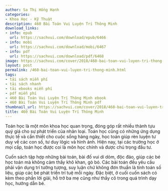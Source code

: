 ```yaml
---
author: Sa Thị Hồng Hạnh
categories:
- Khoa Học - Kỹ Thuật
description: 460 Bài Toán Vui Luyện Trí Thông Minh
download_links:
- info: epub
  url: https://sachvui.com/download/epub/6466
- info: mobi
  url: https://sachvui.com/download/mobi/6467
- info: pdf
  url: https://sachvui.com/download/pdf/6468
image: https://sachvui.com/cover/2018/460-bai-toan-vui-luyen-tri-thong-minh.jpg
layout: post
permalink: /460-bai-toan-vui-luyen-tri-thong-minh.html
tags:
- tải sách miễn phí
- tải sách nhanh
- tải ebooks miễn phí
- pdf miễn phí
- 460 Bài Toán Vui Luyện Trí Thông Minh ebook
- 460 Bài Toán Vui Luyện Trí Thông Minh pdf
thumbnail_url: https://sachvui.com/cover/2018/460-bai-toan-vui-luyen-tri-thong-minh.jpg
title: 460 Bài Toán Vui Luyện Trí Thông Minh
---
```


 <div class="item-desc text-justify"> <p>Toán học là một môn khoa học quan trọng, đóng góp rất nhiều thành tựu quý giá cho sự phát triển của nhân loại. Toán học cũng có những ứng dụng thực tế và cần thiết cho cuộc sống hàng ngày, học toán giúp rèn luyện tư duy về các con số, tư duy lôgic và hình ảnh. Hiện nay, tại các trường học ở mọi cấp, toán học được coi là môn học chính và được chú trọng đầu tư.</p><p>Cuốn sách tập hợp những bài toán, bài đố vui dí dỏm, độc đáo, giúp các bé học toán mà không cảm thấy khô khan, gò bó. Các bài toán đều yêu cầu phải vận dụng trí tưởng tượng, suy luận chứ không đơn thuần là tính toán số liệu, giúp các bé phát triển trí tuệ mỗi ngày. Đặc biệt, ở cuối cuốn sách có kèm theo phần lời giải, hỗ trở ba mẹ cũng như thầy cô trong quá trình dạy học, hướng dẫn bé.</p> </div>